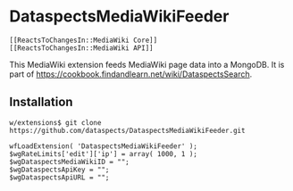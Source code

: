 # DataspectsMediaWikiFeeder

    [[ReactsToChangesIn::MediaWiki Core]]
    [[ReactsToChangesIn::MediaWiki API]]

This MediaWiki extension feeds MediaWiki page data into a MongoDB. It is part of https://cookbook.findandlearn.net/wiki/DataspectsSearch.

## Installation

`w/extensions$ git clone https://github.com/dataspects/DataspectsMediaWikiFeeder.git`

```
wfLoadExtension( 'DataspectsMediaWikiFeeder' );
$wgRateLimits['edit']['ip'] = array( 1000, 1 );
$wgDataspectsMediaWikiID = "";
$wgDataspectsApiKey = "";
$wgDataspectsApiURL = "";
```
